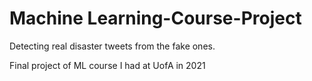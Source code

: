 # Machine Learning-Course-Project
Detecting real disaster tweets from the fake ones.

Final project of ML course I had at UofA in 2021
